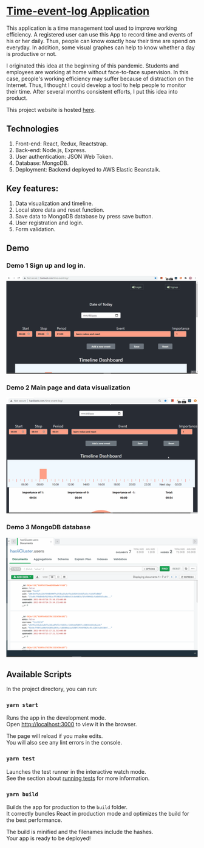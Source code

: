 # [Time-event-log Application](http://haoliweb.com/time-event-log/)

This application is a time management tool used to improve working efficiency. A registered user can use this App to record time and events of his or her daily. Thus, people can know exactly how their time are spend on everyday. In addition, some visual graphes can help to know whether a day is productive or not.

I originated this idea at the beginning of this pandemic. Students and employees are working at home without face-to-face supervision. In this case, people's working efficiency may suffer because of distraction on the Internet. Thus, I thought I could develop a tool to help people to monitor their time. After several months consistent efforts, I put this idea into product.

This project website is hosted [here](http://haoliweb.com/time-event-log/).

## Technologies
1. Front-end: React, Redux, Reactstrap.
2. Back-end: Node.js, Express.
3. User authentication: JSON Web Token.
4. Database: MongoDB.
5. Deployment: Backend deployed to AWS Elastic Beanstalk. 

## Key features:
1. Data visualization and timeline.
2. Local store data and reset function.
3. Save data to MongoDB database by press save button.
4. User registration and login.
5. Form validation.

## Demo
### Demo 1 Sign up and log in.
![Demo](./src/gif/login.gif "Demo")
### Demo 2 Main page and data visualization
![Demo](./src/gif/eventRows.gif "Demo")
### Demo 3 MongoDB database
![Demo](./src/gif/mongodb.gif "Demo")
 


## Available Scripts

In the project directory, you can run:

### `yarn start`

Runs the app in the development mode.\
Open [http://localhost:3000](http://localhost:3000) to view it in the browser.

The page will reload if you make edits.\
You will also see any lint errors in the console.

### `yarn test`

Launches the test runner in the interactive watch mode.\
See the section about [running tests](https://facebook.github.io/create-react-app/docs/running-tests) for more information.

### `yarn build`

Builds the app for production to the `build` folder.\
It correctly bundles React in production mode and optimizes the build for the best performance.

The build is minified and the filenames include the hashes.\
Your app is ready to be deployed!
 
